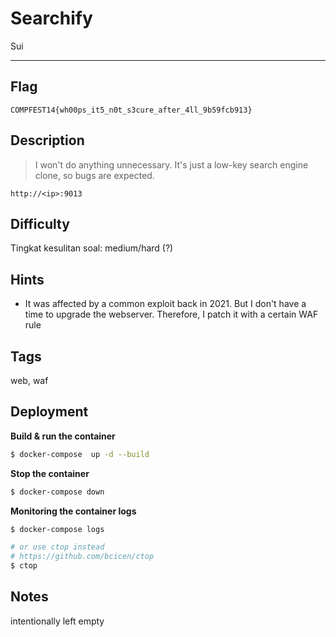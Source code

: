 # Searchify

Sui

---

## Flag

```
COMPFEST14{wh00ps_it5_n0t_s3cure_after_4ll_9b59fcb913}
```

## Description
> I won't do anything unnecessary. It's just a low-key search engine clone, so bugs are expected.

```
http://<ip>:9013
```

## Difficulty
Tingkat kesulitan soal: medium/hard (?)

## Hints
* It was affected by a common exploit back in 2021. But I don't have a time to upgrade the webserver. Therefore, I patch it with a certain WAF rule

## Tags
web, waf

## Deployment
**Build & run the container**
```bash
$ docker-compose  up -d --build
```

**Stop the container**
```bash
$ docker-compose down
```

**Monitoring the container logs**
```bash
$ docker-compose logs

# or use ctop instead
# https://github.com/bcicen/ctop
$ ctop
```

## Notes
intentionally left empty

